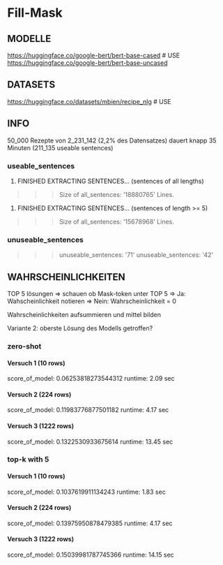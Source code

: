# Fill-Mask

## MODELLE
https://huggingface.co/google-bert/bert-base-cased # USE
https://huggingface.co/google-bert/bert-base-uncased


## DATASETS
https://huggingface.co/datasets/mbien/recipe_nlg # USE


## INFO
50_000 Rezepte von 2_231_142 (2,2% des Datensatzes) dauert knapp 35 Minuten
(211_135 useable sentences)

### useable_sentences
1) FINISHED EXTRACTING SENTENCES... (sentences of all lengths)
>>> Size of all_sentences: '18880765' Lines.

1) FINISHED EXTRACTING SENTENCES... (sentences of length >= 5)
>>> Size of all_sentences: '15678968' Lines.

### unuseable_sentences
>>> unuseable_sentences: '71'
>>> unuseable_sentences: '42'


## WAHRSCHEINLICHKEITEN
TOP 5 lösungen => schauen ob Mask-token unter TOP 5
    => Ja: Wahscheinlichkeit notieren
    => Nein: Wahrscheinlichkeit = 0

Wahrscheinlichkeiten aufsummieren und mittel bilden

Variante 2:
oberste Lösung des Modells getroffen?

### zero-shot
#### Versuch 1 (10 rows)
score_of_model:  0.06253818273544312
runtime: 2.09 sec

#### Versuch 2 (224 rows)
score_of_model: 0.11983776877501182
runtime: 4.17 sec

#### Versuch 3 (1222 rows)
score_of_model:  0.1322530933675614
runtime: 13.45 sec


### top-k with 5
#### Versuch 1 (10 rows)
score_of_model:  0.1037619911134243
runtime: 1.83 sec

#### Versuch 2 (224 rows)
score_of_model:  0.13975950878479385
runtime: 4.17 sec

#### Versuch 3 (1222 rows)
score_of_model:  0.15039981787745366
runtime: 14.15 sec
